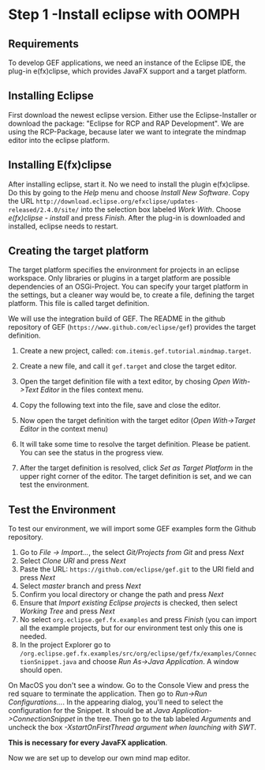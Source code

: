 # Step 1 -Install eclipse with OOMPH

## Requirements
To develop GEF applications, we need an instance of the Eclipse IDE, the plug-in e(fx)clipse, which provides JavaFX support and a target platform.

## Installing Eclipse
First download the newest eclipse version. Either use the Eclipse-Installer or download the package: "Eclipse for RCP and RAP Development".
We are using the RCP-Package, because later we want to integrate the mindmap editor into the eclipse platform.


## Installing E(fx)clipse 
After installing eclipse, start it. No we need to install the plugin e(fx)clipse. Do this by going to the *Help* menu and choose *Install New  Software*.
Copy the URL `http://download.eclipse.org/efxclipse/updates-released/2.4.0/site/` into the selection box labeled *Work With*.
Choose *e(fx)clipse - install* and press *Finish*. After the plug-in is downloaded and installed, eclipse needs to restart.

## Creating the target platform

The target platform specifies the environment for projects in an eclipse workspace. Only libraries or plugins in a target platform are possible dependencies of an OSGi-Project.
You can specify your target platform in the settings, but a cleaner way would be, to create a file, defining the target platform. This file is called target definition.

We will use the integration build of GEF. The README in the github repository of GEF (`https://www.github.com/eclipse/gef`) provides the target definition. 


1. Create a new project, called: `com.itemis.gef.tutorial.mindmap.target`.  
2. Create a new file, and call it `gef.target` and close the target editor.
3. Open the target definition file with a text editor, by chosing  *Open With->Text Editor* in the files context menu. 
4. Copy the following text into the file, save and close the editor.

	<?xml version="1.0" encoding="UTF-8" standalone="no"?>
	<?pde version="3.8"?><target name="gef-integration" sequenceNumber="1">
	<locations>
	  <location includeAllPlatforms="false" includeConfigurePhase="true" includeMode="planner" includeSource="true" type="InstallableUnit">
	    <unit id="org.eclipse.xtext.sdk.feature.group" version="2.10.0.v201605250459"/>
	    <unit id="org.eclipse.emf.sdk.feature.group" version="2.12.0.v20160526-0356"/>
	    <unit id="org.eclipse.sdk.ide" version="4.6.0.I20160606-1100"/>
	    <repository location="http://download.eclipse.org/releases/neon"/>
	  </location>
	  <location includeAllPlatforms="false" includeConfigurePhase="true" includeMode="planner" includeSource="true" type="InstallableUnit">
	    <unit id="org.eclipse.gef.common.sdk.feature.group" version="0.0.0"/>
	    <unit id="org.eclipse.gef.geometry.sdk.feature.group" version="0.0.0"/>
	    <unit id="org.eclipse.gef.fx.sdk.feature.group" version="0.0.0"/>
	    <unit id="org.eclipse.gef.mvc.sdk.feature.group" version="0.0.0"/>
	    <unit id="org.eclipse.gef.mvc.examples.source.feature.group" version="0.0.0"/>
	    <unit id="org.eclipse.gef.layout.sdk.feature.group" version="0.0.0"/>
	    <unit id="org.eclipse.gef.graph.sdk.feature.group" version="0.0.0"/>
	    <unit id="org.eclipse.gef.zest.sdk.feature.group" version="0.0.0"/>
	    <unit id="org.eclipse.gef.zest.examples.source.feature.group" version="0.0.0"/>
	    <unit id="org.eclipse.gef.dot.sdk.feature.group" version="0.0.0"/>
	    <unit id="org.eclipse.gef.cloudio.sdk.feature.group" version="0.0.0"/>
	    <repository location="http://download.eclipse.org/tools/gef/updates/integration"/>
	  </location>
	</locations>
	</target>


5. Now open the target definition with the target editor (*Open With->Target Editor* in the context menu)
6. It will take some time to resolve the target definition. Please be patient. You can see the status in the progress view.
7. After the target definition is resolved, click *Set as Target Platform* in the upper right corner of the editor. The target definition is set, and we can test the environment.

## Test the Environment

To test our environment, we will import some GEF examples form the Github repository.

1. Go to *File -> Import...*, the select *Git/Projects from Git* and press *Next*
2. Select *Clone URI* and press *Next*
3. Paste the URL: `https://github.com/eclipse/gef.git` to the URI field and press *Next*
4. Select *master* branch and press *Next*
5. Confirm you local directory or change the path and press *Next*
6. Ensure that *Import existing Eclipse projects* is checked, then select *Working Tree* and press *Next*
7. No select `org.eclipse.gef.fx.examples` and press *Finish* (you can import all the example projects, but for our environment test only this one is needed.
8. In the project Explorer go to `/org.eclipse.gef.fx.examples/src/org/eclipse/gef/fx/examples/ConnectionSnippet.java` and choose *Run As->Java Application*. A window should open.

On MacOS you don't see a window. Go to the Console View and press the red square to terminate the application. Then go to *Run->Run Configurations...*. In the appearing dialog, you'll need to select the 
configuration for the Snippet. It should be at *Java Application->ConnectionSnippet* in the tree. Then go to the tab labeled *Arguments* and uncheck the box *-XstartOnFirstThread argument when launching with SWT*. 

**This is necessary for every JavaFX application**.

Now we are set up to develop our own mind map editor.

